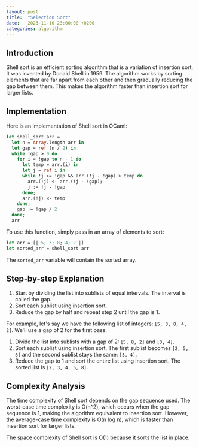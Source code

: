 ```yaml
---
layout: post
title:  "Selection Sort"
date:   2023-11-10 23:00:00 +0200
categories: algorithm
---
```


## Introduction  
Shell sort is an efficient sorting algorithm that is a variation of insertion sort. It was invented by Donald Shell in 1959. The algorithm works by sorting elements that are far apart from each other and then gradually reducing the gap between them. This makes the algorithm faster than insertion sort for larger lists.  
   
## Implementation  
Here is an implementation of Shell sort in OCaml:  
   
```ocaml  
let shell_sort arr =  
  let n = Array.length arr in  
  let gap = ref (n / 2) in  
  while !gap > 0 do  
    for i = !gap to n - 1 do  
      let temp = arr.(i) in  
      let j = ref i in  
      while !j >= !gap && arr.(!j - !gap) > temp do  
        arr.(!j) <- arr.(!j - !gap);  
        j := !j - !gap  
      done;  
      arr.(!j) <- temp  
    done;  
    gap := !gap / 2  
  done;  
  arr  
```  
   
To use this function, simply pass in an array of elements to sort:  
   
```ocaml  
let arr = [| 5; 3; 8; 4; 2 |]  
let sorted_arr = shell_sort arr  
```  
   
The `sorted_arr` variable will contain the sorted array.  
   
## Step-by-step Explanation  
1. Start by dividing the list into sublists of equal intervals. The interval is called the gap.   
2. Sort each sublist using insertion sort.  
3. Reduce the gap by half and repeat step 2 until the gap is 1.  
   
For example, let's say we have the following list of integers: `[5, 3, 8, 4, 2]`. We'll use a gap of 2 for the first pass.  
   
1. Divide the list into sublists with a gap of 2: `[5, 8, 2]` and `[3, 4]`.  
2. Sort each sublist using insertion sort. The first sublist becomes `[2, 5, 8]` and the second sublist stays the same: `[3, 4]`.  
3. Reduce the gap to 1 and sort the entire list using insertion sort. The sorted list is `[2, 3, 4, 5, 8]`.  
   
## Complexity Analysis  
The time complexity of Shell sort depends on the gap sequence used. The worst-case time complexity is O(n^2), which occurs when the gap sequence is 1, making the algorithm equivalent to insertion sort. However, the average-case time complexity is O(n log n), which is faster than insertion sort for larger lists.  
   
The space complexity of Shell sort is O(1) because it sorts the list in place.